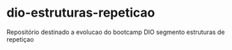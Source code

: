 # dio-estruturas-repeticao
Repositório destinado a evolucao do bootcamp DIO segmento estruturas de repetiçao
